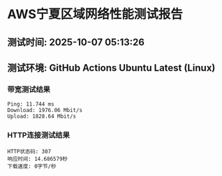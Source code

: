 # AWS宁夏区域网络性能测试报告
## 测试时间: 2025-10-07 05:13:26
## 测试环境: GitHub Actions Ubuntu Latest (Linux)

### 带宽测试结果
```
Ping: 11.744 ms
Download: 1976.06 Mbit/s
Upload: 1828.64 Mbit/s
```

### HTTP连接测试结果
```
HTTP状态码: 307
响应时间: 14.686579秒
下载速度: 0字节/秒
```

